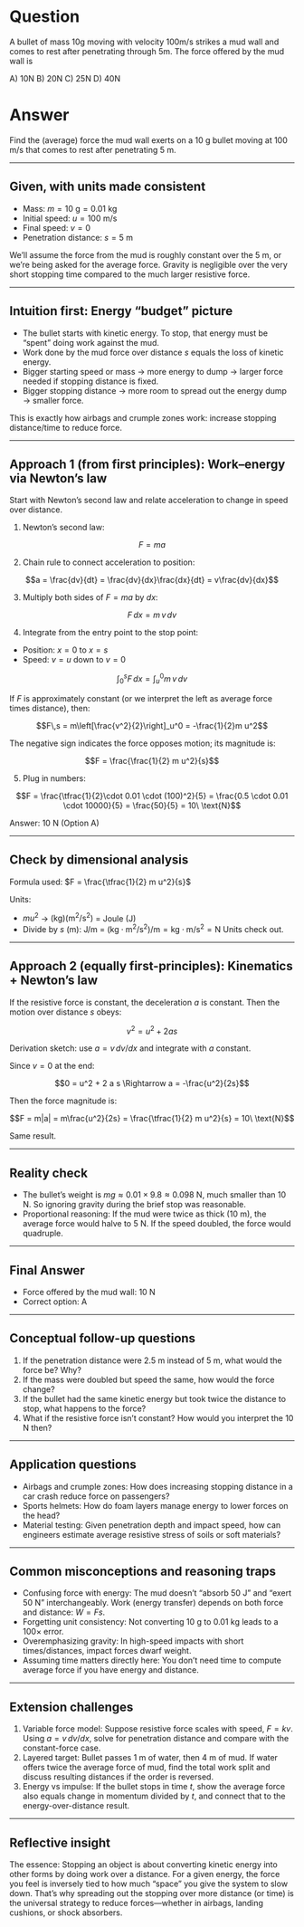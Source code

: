 # Question
A bullet of mass 10g moving with velocity 100m/s strikes a mud wall and comes to rest after penetrating through 5m. The force offered by the mud wall is

A) 10N B)  20N C)  25N D)  40N

# Answer

Find the (average) force the mud wall exerts on a 10 g bullet moving at 100 m/s that comes to rest after penetrating 5 m.

---

## Given, with units made consistent
- Mass: $m = 10\ \text{g} = 0.01\ \text{kg}$
- Initial speed: $u = 100\ \text{m/s}$
- Final speed: $v = 0$
- Penetration distance: $s = 5\ \text{m}$

We’ll assume the force from the mud is roughly constant over the 5 m, or we’re being asked for the average force. Gravity is negligible over the very short stopping time compared to the much larger resistive force.

---

## Intuition first: Energy “budget” picture
- The bullet starts with kinetic energy. To stop, that energy must be “spent” doing work against the mud.
- Work done by the mud force over distance $s$ equals the loss of kinetic energy.
- Bigger starting speed or mass → more energy to dump → larger force needed if stopping distance is fixed.
- Bigger stopping distance → more room to spread out the energy dump → smaller force.

This is exactly how airbags and crumple zones work: increase stopping distance/time to reduce force.

---

## Approach 1 (from first principles): Work–energy via Newton’s law
Start with Newton’s second law and relate acceleration to change in speed over distance.

1) Newton’s second law:
```math
F = m a
```

2) Chain rule to connect acceleration to position:
```math
a = \frac{dv}{dt} = \frac{dv}{dx}\frac{dx}{dt} = v\frac{dv}{dx}
```

3) Multiply both sides of $F = m a$ by $dx$:
```math
F\,dx = m\,v\,dv
```

4) Integrate from the entry point to the stop point:
- Position: $x=0$ to $x=s$
- Speed: $v=u$ down to $v=0$
```math
\int_0^s F\,dx = \int_u^0 m\,v\,dv
```

If $F$ is approximately constant (or we interpret the left as average force times distance), then:
```math
F\,s = m\left[\frac{v^2}{2}\right]_u^0 = -\frac{1}{2}m u^2
```
The negative sign indicates the force opposes motion; its magnitude is:
```math
F = \frac{\frac{1}{2} m u^2}{s}
```

5) Plug in numbers:
```math
F = \frac{\tfrac{1}{2}\cdot 0.01 \cdot (100)^2}{5}
  = \frac{0.5 \cdot 0.01 \cdot 10000}{5}
  = \frac{50}{5}
  = 10\ \text{N}
```

Answer: 10 N (Option A)

---

## Check by dimensional analysis
Formula used: $F = \frac{\tfrac{1}{2} m u^2}{s}$

Units:
- $m u^2$ → $(\text{kg})(\text{m}^2/\text{s}^2)$ = Joule (J)
- Divide by $s$ (m): J/m = $(\text{kg}\cdot\text{m}^2/\text{s}^2)/\text{m} = \text{kg}\cdot\text{m}/\text{s}^2 = \text{N}$
Units check out.

---

## Approach 2 (equally first-principles): Kinematics + Newton’s law
If the resistive force is constant, the deceleration $a$ is constant. Then the motion over distance $s$ obeys:
```math
v^2 = u^2 + 2 a s
```
Derivation sketch: use $a = v\,dv/dx$ and integrate with $a$ constant.

Since $v=0$ at the end:
```math
0 = u^2 + 2 a s \Rightarrow a = -\frac{u^2}{2s}
```
Then the force magnitude is:
```math
F = m|a| = m\frac{u^2}{2s} = \frac{\tfrac{1}{2} m u^2}{s} = 10\ \text{N}
```
Same result.

---

## Reality check
- The bullet’s weight is $mg \approx 0.01 \times 9.8 \approx 0.098\ \text{N}$, much smaller than 10 N. So ignoring gravity during the brief stop was reasonable.
- Proportional reasoning: If the mud were twice as thick (10 m), the average force would halve to 5 N. If the speed doubled, the force would quadruple.

---

## Final Answer
- Force offered by the mud wall: 10 N
- Correct option: A

---

## Conceptual follow-up questions
1) If the penetration distance were 2.5 m instead of 5 m, what would the force be? Why?
2) If the mass were doubled but speed the same, how would the force change?
3) If the bullet had the same kinetic energy but took twice the distance to stop, what happens to the force?
4) What if the resistive force isn’t constant? How would you interpret the 10 N then?

---

## Application questions
- Airbags and crumple zones: How does increasing stopping distance in a car crash reduce force on passengers?
- Sports helmets: How do foam layers manage energy to lower forces on the head?
- Material testing: Given penetration depth and impact speed, how can engineers estimate average resistive stress of soils or soft materials?

---

## Common misconceptions and reasoning traps
- Confusing force with energy: The mud doesn’t “absorb 50 J” and “exert 50 N” interchangeably. Work (energy transfer) depends on both force and distance: $W = F s$.
- Forgetting unit consistency: Not converting 10 g to 0.01 kg leads to a 100× error.
- Overemphasizing gravity: In high-speed impacts with short times/distances, impact forces dwarf weight.
- Assuming time matters directly here: You don’t need time to compute average force if you have energy and distance.

---

## Extension challenges
1) Variable force model: Suppose resistive force scales with speed, $F = k v$. Using $a = v\,dv/dx$, solve for penetration distance and compare with the constant-force case.
2) Layered target: Bullet passes 1 m of water, then 4 m of mud. If water offers twice the average force of mud, find the total work split and discuss resulting distances if the order is reversed.
3) Energy vs impulse: If the bullet stops in time $t$, show the average force also equals change in momentum divided by $t$, and connect that to the energy-over-distance result.

---

## Reflective insight
The essence: Stopping an object is about converting kinetic energy into other forms by doing work over a distance. For a given energy, the force you feel is inversely tied to how much “space” you give the system to slow down. That’s why spreading out the stopping over more distance (or time) is the universal strategy to reduce forces—whether in airbags, landing cushions, or shock absorbers.